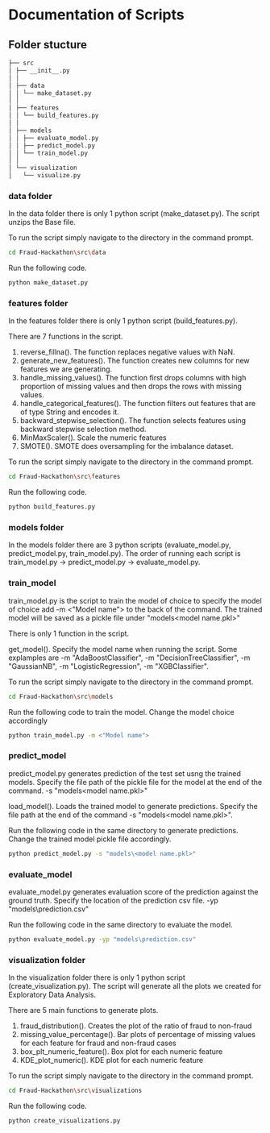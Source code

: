 # Documentation of Scripts 

## Folder stucture 

```bash
├── src 
│ ├── __init__.py 
│ │
│ ├── data 
│ │ └── make_dataset.py
│ │
│ ├── features 
│ │ └── build_features.py
│ │
│ ├── models 
│ │ ├── evaluate_model.py
│ │ ├── predict_model.py
│ │ └── train_model.py
│ │
│ └── visualization 
│   └── visualize.py
```
### data folder 
In the data folder there is only 1 python script (make_dataset.py). The script unzips the Base file. 

To run the script simply navigate to the directory in the command prompt. 
```bash
cd Fraud-Hackathon\src\data
```

Run the following code.
```bash
python make_dataset.py
```

### features folder 
In the features folder there is only 1 python script (build_features.py). 

There are 7 functions in the script.

1) reverse_fillna(). The function replaces negative values with NaN. 
2) generate_new_features(). The function creates new columns for new features we are generating.
3) handle_missing_values(). The function first drops columns with high proportion of missing values and then drops the rows with missing values. 
4) handle_categorical_features(). The function filters out features that are of type String and encodes it. 
5) backward_stepwise_selection(). The function selects features using backward stepwise selection method.
6) MinMaxScaler(). Scale the numeric features 
7) SMOTE(). SMOTE does oversampling for the imbalance dataset.


To run the script simply navigate to the directory in the command prompt.
```bash
cd Fraud-Hackathon\src\features
```

Run the following code.
```bash
python build_features.py
```

### models folder
In the models folder there are 3 python scripts (evaluate_model.py, predict_model.py, train_model.py). The order of running each script is train_model.py -> predict_model.py -> evaluate_model.py. 

### train_model
train_model.py is the script to train the model of choice to specify the model of choice add -m <"Model name"> to the back of the command. The trained model will be saved as a pickle file under "models\<model name.pkl>"

There is only 1 function in the script.

get_model(). Specify the model name when running the script. Some explamples are -m "AdaBoostClassifier", -m "DecisionTreeClassifier", -m "GaussianNB", -m "LogisticRegression", -m "XGBClassifier".

To run the script simply navigate to the directory in the command prompt.
```bash
cd Fraud-Hackathon\src\models
```

Run the following code to train the model. Change the model choice accordingly  
```bash
python train_model.py -m <"Model name">
```
### predict_model
predict_model.py generates prediction of the test set usng the trained models. Specify the file path of the pickle file for the model at the end of the command. -s "models\<model name.pkl>" 

load_model(). Loads the trained model to generate predictions. Specify the file path at the end of the command -s "models\<model name.pkl>".

Run the following code in the same directory to generate predictions. Change the trained model pickle file accordingly. 
```bash
python predict_model.py -s "models\<model name.pkl>"
```
### evaluate_model
evaluate_model.py generates evaluation score of the prediction against the ground truth. Specify the location of the prediction csv file. -yp "models\prediction.csv"

Run the following code in the same directory to evaluate the model.  
```bash
python evaluate_model.py -yp "models\prediction.csv"
```

### visualization folder
In the visualization folder there is only 1 python script (create_visualization.py). The script will generate all the plots we created for Exploratory Data Analysis.

There are 5 main functions to generate plots.

1) fraud_distribution(). Creates the plot of the ratio of fraud to non-fraud 
2) missing_value_percentage(). Bar plots of percentage of missing values for each feature for fraud and non-fraud cases
3) box_plt_numeric_feature(). Box plot for each numeric feature
4) KDE_plot_numeric(). KDE plot for each numeric feature

To run the script simply navigate to the directory in the command prompt.
```bash
cd Fraud-Hackathon\src\visualizations
```

Run the following code.
```bash
python create_visualizations.py
```